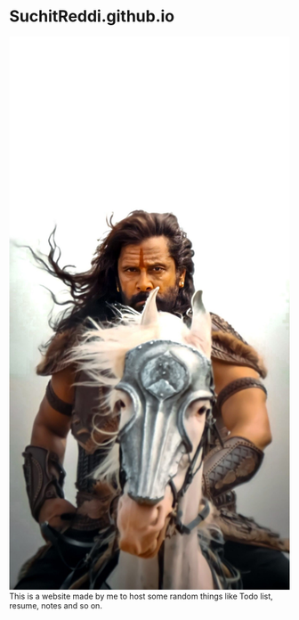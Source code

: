 # SuchitReddi.github.io
![A test image](test.jpeg)
This is a website made by me to host some random things like Todo list, resume, notes and so on.
